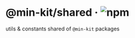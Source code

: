 # @min-kit/shared · ![npm](https://img.shields.io/npm/v/%40min-kit/shared)

utils & constants shared of `@min-kit` packages
